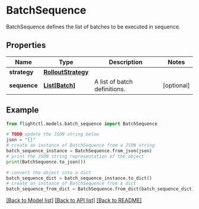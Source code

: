 # BatchSequence

BatchSequence defines the list of batches to be executed in sequence.

## Properties

Name | Type | Description | Notes
------------ | ------------- | ------------- | -------------
**strategy** | [**RolloutStrategy**](RolloutStrategy.md) |  | 
**sequence** | [**List[Batch]**](Batch.md) | A list of batch definitions. | [optional] 

## Example

```python
from flightctl.models.batch_sequence import BatchSequence

# TODO update the JSON string below
json = "{}"
# create an instance of BatchSequence from a JSON string
batch_sequence_instance = BatchSequence.from_json(json)
# print the JSON string representation of the object
print(BatchSequence.to_json())

# convert the object into a dict
batch_sequence_dict = batch_sequence_instance.to_dict()
# create an instance of BatchSequence from a dict
batch_sequence_from_dict = BatchSequence.from_dict(batch_sequence_dict)
```
[[Back to Model list]](../README.md#documentation-for-models) [[Back to API list]](../README.md#documentation-for-api-endpoints) [[Back to README]](../README.md)


